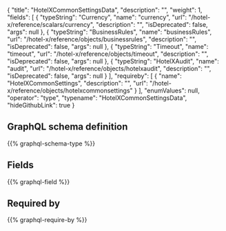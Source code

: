 {
  "title": "HotelXCommonSettingsData",
  "description": "",
  "weight": 1,
  "fields": [
    {
      "typeString": "Currency",
      "name": "currency",
      "url": "/hotel-x/reference/scalars/currency",
      "description": "",
      "isDeprecated": false,
      "args": null
    },
    {
      "typeString": "BusinessRules",
      "name": "businessRules",
      "url": "/hotel-x/reference/objects/businessrules",
      "description": "",
      "isDeprecated": false,
      "args": null
    },
    {
      "typeString": "Timeout",
      "name": "timeout",
      "url": "/hotel-x/reference/objects/timeout",
      "description": "",
      "isDeprecated": false,
      "args": null
    },
    {
      "typeString": "HotelXAudit",
      "name": "audit",
      "url": "/hotel-x/reference/objects/hotelxaudit",
      "description": "",
      "isDeprecated": false,
      "args": null
    }
  ],
  "requireby": [
    {
      "name": "HotelXCommonSettings",
      "description": "",
      "url": "/hotel-x/reference/objects/hotelxcommonsettings"
    }
  ],
  "enumValues": null,
  "operator": "type",
  "typename": "HotelXCommonSettingsData",
  "hideGithubLink": true
}
## GraphQL schema definition

{{% graphql-schema-type %}}

## Fields

{{% graphql-field %}}

## Required by

{{% graphql-require-by %}}
